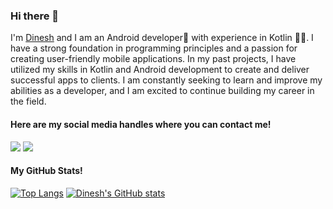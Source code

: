 ### Hi there 👋
I'm [Dinesh](https://www.instagram.com/dinesh_ela_2405) and I am an Android developer📱 with experience in Kotlin 👨‍💻. I have a strong foundation in programming principles and a passion for creating user-friendly mobile applications. In my past projects, I have utilized my skills in Kotlin and Android development to create and deliver successful apps to clients. I am constantly seeking to learn and improve my abilities as a developer, and I am excited to continue building my career in the field.

#### Here are my social media handles where you can contact me!

<a href="https://www.linkedin.com/in/dinesh-g-41b62b241/"><img src="https://img.shields.io/badge/LinkedIn-0077B5?style=for-the-badge&logo=linkedin&logoColor=white"></a>
<a href="https://www.instagram.com/dinesh_ela_2405"><img src="https://img.shields.io/badge/Instagram-E4405F?style=for-the-badge&logo=instagram&logoColor=white"></a>

#### My GitHub Stats!
[![Top Langs](https://github-readme-stats.vercel.app/api/top-langs/?username=idineshgovind)](https://www.github.com/idineshgovind)
[![Dinesh's GitHub stats](https://github-readme-stats.vercel.app/api?username=idineshgovind)](https://www.github.com/idineshgovind)
